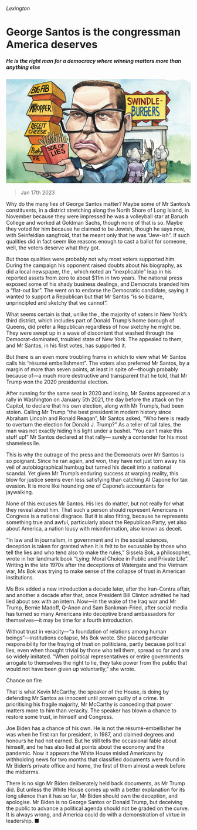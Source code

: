###### Lexington

# George Santos is the congressman America deserves 

##### He is the right man for a democracy where winning matters more than anything else 

![image](images/20230121_USD000.jpg) 

> Jan 17th 2023 

Why do the many lies of George Santos matter? Maybe some of Mr Santos’s constituents, in a district stretching along the North Shore of Long Island,  in November because they were impressed he was a volleyball star at Baruch College and worked at Goldman Sachs, though none of that is so. Maybe they voted for him because he claimed to be Jewish, though he says now, with Seinfeldian sangfroid, that he meant only that he was “Jew-ish”. If such qualities did in fact seem like reasons enough to cast a ballot for someone, well, the voters deserve what they got.

But those qualities were probably not why most voters supported him. During the campaign his opponent raised doubts about his biography, as did a local newspaper, the , which noted an “inexplicable” leap in his reported assets from zero to about $11m in two years. The national press exposed some of his shady business dealings, and Democrats branded him a “flat-out liar”. The  went on to endorse the Democratic candidate, saying it wanted to support a Republican but that Mr Santos “is so bizarre, unprincipled and sketchy that we cannot”.

What seems certain is that, unlike the , the majority of voters in New York’s third district, which includes part of Donald Trump’s home borough of Queens, did prefer a Republican regardless of how sketchy he might be. They were swept up in a wave of discontent that washed through the Democrat-dominated, troubled state of New York. The  appealed to them, and Mr Santos, in his first votes, has supported it. 

But there is an even more troubling frame in which to view what Mr Santos calls his “résumé embellishment”. The voters also preferred Mr Santos, by a margin of more than seven points, at least in spite of—though probably because of—a much more destructive and transparent  that he told, that Mr Trump won the 2020 presidential election. 

After running for the same seat in 2020 and losing, Mr Santos appeared at a rally in Washington on January 5th 2021, the day before the attack on the Capitol, to declare that his own election, along with Mr Trump’s, had been stolen. Calling Mr Trump “the best president in modern history since Abraham Lincoln and Ronald Reagan”, Mr Santos asked, “Who here is ready to overturn the election for Donald J. Trump?” As a teller of tall tales, the man was not exactly hiding his light under a bushel. “You can’t make this stuff up!” Mr Santos declared at that rally— surely a contender for his most shameless lie. 

This is why the outrage of the press and the Democrats over Mr Santos is so poignant. Since he ran again, and won, they have not just torn away his veil of autobiographical humbug but turned his deceit into a national scandal. Yet given Mr Trump’s enduring success at warping reality, this blow for justice seems even less satisfying than catching Al Capone for tax evasion. It is more like hounding one of Capone’s accountants for jaywalking. 

None of this excuses Mr Santos. His lies do matter, but not really for what they reveal about him. That such a person should represent Americans in Congress is a national disgrace. But it is also fitting, because he represents something true and awful, particularly about the Republican Party, yet also about America, a nation lousy with misinformation, also known as deceit.

“In law and in journalism, in government and in the social sciences, deception is taken for granted when it is felt to be excusable by those who tell the lies and who tend also to make the rules,” Sissela Bok, a philosopher, wrote in her landmark book “Lying: Moral Choice in Public and Private Life”. Writing in the late 1970s after the deceptions of Watergate and the Vietnam war, Ms Bok was trying to make sense of the collapse of trust in American institutions. 

Ms Bok added a new introduction a decade later, after the Iran-Contra affair, and another a decade after that, once President Bill Clinton admitted he had lied about sex with an intern. Now—in the wake of the Iraq war and Mr Trump, Bernie Madoff, Q-Anon and Sam Bankman-Fried, after social media has turned so many Americans into deceptive brand ambassadors for themselves—it may be time for a fourth introduction.

Without trust in veracity—“a foundation of relations among human beings”—institutions collapse, Ms Bok wrote. She placed particular responsibility for the fraying of trust on politicians, partly because political lies, even when thought trivial by those who tell them, spread so far and are so widely imitated. “When political representatives or entire governments arrogate to themselves the right to lie, they take power from the public that would not have been given up voluntarily,” she wrote.

Chance on fire

That is what Kevin McCarthy, the speaker of the House, is doing by defending Mr Santos as innocent until proven guilty of a crime. In prioritising his fragile majority, Mr McCarthy is conceding that power matters more to him than veracity. The speaker has blown a chance to restore some trust, in himself and Congress.

Joe Biden has a chance of his own. He is not the résumé-embellisher he was when he first ran for president, in 1987, and claimed degrees and honours he had not earned. But he still tells the occasional fable about himself, and he has also lied at points about the economy and the pandemic. Now it appears the White House misled Americans by withholding news for two months that classified documents were found in Mr Biden’s private office and home, the first of them almost a week before the midterms. 

There is no sign Mr Biden deliberately held back documents, as Mr Trump did. But unless the White House comes up with a better explanation for its long silence than it has so far, Mr Biden should own the deception, and apologise. Mr Biden is no George Santos or Donald Trump, but deceiving the public to advance a political agenda should not be graded on the curve. It is always wrong, and America could do with a demonstration of virtue in leadership. ■






